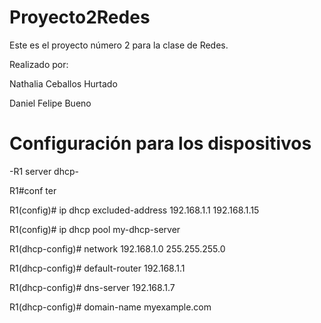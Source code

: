 # Proyecto2Redes
Este es el proyecto número 2 para la clase de Redes.

Realizado por:

Nathalia Ceballos Hurtado

Daniel Felipe Bueno

# Configuración para los dispositivos

-R1 server dhcp-

R1#conf ter

R1(config)# ip dhcp excluded-address 192.168.1.1 192.168.1.15

R1(config)# ip dhcp pool my-dhcp-server

R1(dhcp-config)# network 192.168.1.0 255.255.255.0

R1(dhcp-config)# default-router 192.168.1.1

R1(dhcp-config)# dns-server 192.168.1.7

R1(dhcp-config)# domain-name myexample.com
